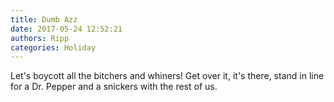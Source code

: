 ```yaml
---
title: Dumb Azz
date: 2017-05-24 12:52:21
authors: Ripp
categories: Holiday
---
```


 Let's boycott all the bitchers and whiners! Get over it, it's there, stand in line for a Dr. Pepper and a snickers with the rest of us.